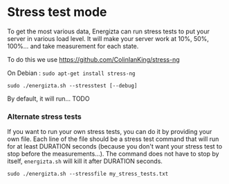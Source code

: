 # Stress test mode

To get the most various data, Energizta can run stress tests to put your server in various load level. It will make your server work at 10%, 50%, 100%… and take measurement for each state.

To do this we use https://github.com/ColinIanKing/stress-ng

On Debian : `sudo apt-get install stress-ng`

```
sudo ./energizta.sh --stresstest [--debug]
```

By default, it will run… TODO

### Alternate stress tests

If you want to run your own stress tests, you can do it by providing your own file. Each line of the file should be a stress test command that will run for at least DURATION seconds (because you don't want your stress test to stop before the measurements…). The command does not have to stop by itself, `energizta.sh` will kill it after DURATION seconds.

```
sudo ./energizta.sh --stressfile my_stress_tests.txt
```
